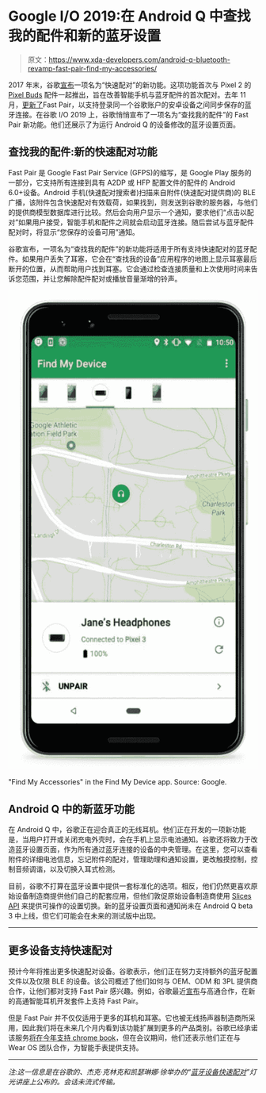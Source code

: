 # Google I/O 2019:在 Android Q 中查找我的配件和新的蓝牙设置

> 原文：<https://www.xda-developers.com/android-q-bluetooth-revamp-fast-pair-find-my-accessories/>

2017 年末，谷歌[宣布](https://www.xda-developers.com/fast-pair-quick-bluetooth-pairing-headphones/)一项名为“快速配对”的新功能。这项功能首次与 Pixel 2 的 [Pixel Buds](https://www.xda-developers.com/google-pixel-buds-google-assistant/) 配件一起推出，旨在改善智能手机与蓝牙配件的首次配对。去年 11 月，[更新了](https://www.xda-developers.com/fast-pair-android-sync-chromebook-support/)Fast Pair，以支持登录同一个谷歌账户的安卓设备之间同步保存的蓝牙连接。在谷歌 I/O 2019 上，谷歌悄悄宣布了一项名为“查找我的配件”的 Fast Pair 新功能。他们还展示了为运行 Android Q 的设备修改的蓝牙设置页面。

## 查找我的配件:新的快速配对功能

Fast Pair 是 Google Fast Pair Service (GFPS)的缩写，是 Google Play 服务的一部分，它支持所有连接到具有 A2DP 或 HFP 配置文件的配件的 Android 6.0+设备。Android 手机(快速配对搜索者)扫描来自附件(快速配对提供商)的 BLE 广播，该附件包含快速配对有效载荷，如果找到，则发送到谷歌的服务器，与他们的提供商模型数据库进行比较。然后会向用户显示一个通知，要求他们“点击以配对”如果用户接受，智能手机和配件之间就会启动蓝牙连接。随后尝试与蓝牙配件配对时，将显示“您保存的设备可用”通知。

谷歌宣布，一项名为“查找我的配件”的新功能将适用于所有支持快速配对的蓝牙配件。如果用户丢失了耳塞，它会在“查找我的设备”应用程序的地图上显示耳塞最后断开的位置，从而帮助用户找到耳塞。它会通过检查连接质量和上次使用时间来告诉您范围，并让您解除配件配对或播放音量渐增的铃声。

 <picture>![](img/b79715230cd0444d84d71fc848892e49.png)</picture> 

"Find My Accessories" in the Find My Device app. Source: Google.

## Android Q 中的新蓝牙功能

在 Android Q 中，谷歌正在迎合真正的无线耳机。他们正在开发的一项新功能是，当用户打开或关闭充电外壳时，会在手机上显示电池通知。谷歌还将致力于改造蓝牙设置页面，作为所有通过蓝牙连接的设备的中央管理。在这里，您可以查看附件的详细电池信息，忘记附件的配对，管理助理和通知设置，更改触摸控制，控制音频调谐，以及切换入耳式检测。

目前，谷歌不打算在蓝牙设置中提供一套标准化的选项。相反，他们仍然更喜欢原始设备制造商提供他们自己的配套应用，但他们敦促原始设备制造商使用 [Slices API](https://www.xda-developers.com/slices-app-actions-android-p-google-assistant/) 来提供可操作的设置切换。新的蓝牙设置页面和通知尚未在 Android Q beta 3 中上线，但它们可能会在未来的测试版中出现。

* * *

## 更多设备支持快速配对

预计今年将推出更多快速配对设备。谷歌表示，他们正在努力支持额外的蓝牙配置文件以及仅限 BLE 的设备。该公司概述了他们如何与 OEM、ODM 和 3PL 提供商合作，让他们都对支持 Fast Pair 感兴趣。例如，谷歌最近[宣布](https://www.xda-developers.com/google-assistant-qualcomm-bluetooth-headset-fast-pair/)与高通合作，在新的高通智能耳机开发套件上支持 Fast Pair。

但是 Fast Pair 并不仅仅适用于更多的耳机和耳塞。它也被无线扬声器制造商所采用，因此我们将在未来几个月内看到该功能扩展到更多的产品类别。谷歌已经承诺该服务[将在今年支持 chrome book](https://www.xda-developers.com/fast-pair-android-sync-chromebook-support/)，但在会议期间，他们还表示他们正在与 Wear OS 团队合作，为智能手表提供支持。

* * *

*注:这一信息是在谷歌的、杰克·克林克和凯瑟琳娜·徐举办的“[蓝牙设备快速配对](https://events.google.com/io/schedule/events/08837fc5-b49c-4ac5-b5d5-ff2bf3869a48)”灯光讲座上公布的。会话未流式传输。*